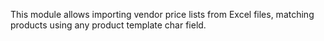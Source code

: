 This module allows importing vendor price lists from Excel files, matching products using any product template char field.
